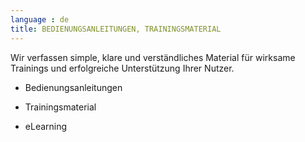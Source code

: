```yaml
---
language : de
title: BEDIENUNGSANLEITUNGEN, TRAININGSMATERIAL
---
```

Wir verfassen simple, klare und verständliches Material für wirksame Trainings und erfolgreiche Unterstützung Ihrer Nutzer.

* Bedienungsanleitungen

* Trainingsmaterial

* eLearning